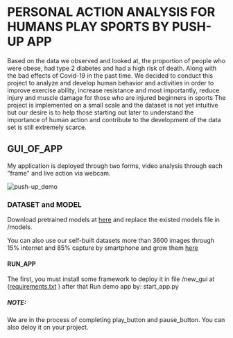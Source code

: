 # PERSONAL ACTION ANALYSIS FOR HUMANS PLAY SPORTS BY PUSH-UP APP
Based on the data we observed and looked at, the proportion of people who were obese, had type 2 diabetes and had a high risk of death.
Along with the bad effects of Covid-19 in the past time. We decided to conduct this project to analyze and develop human behavior and 
activities in order to improve exercise ability, increase resistance and most importantly, reduce injury and muscle damage for those 
who are injured beginners in sports The project is implemented on a small scale and the dataset is not yet intuitive but our desire is
to help those starting out later to understand the importance of human action and contribute to the development of the data set is still extremely scarce.

## GUI_OF_APP
My application is deployed through two forms, video analysis through each "frame" and live action via webcam.

![push-up_demo](https://user-images.githubusercontent.com/85697315/180020713-8c981e3d-61ca-4f51-a64b-6b97cc693c51.png)
### DATASET and MODEL
Download pretrained models at [here](https://drive.google.com/drive/u/0/folders/1SHuN5DJgEalW3lgJzRJs-yUP62KvKXAN) and replace the existed models file in /models.

You can also use our self-built datasets more than 3600 images through 15% internet and 85% capture by smartphone and grow them [here](https://drive.google.com/drive/u/0/folders/1eKqKVRE_oCc-d0IE9Rc5kfJNIhZ8QXAa)
#### RUN_APP
The first, you must install some framework to deploy it in file /new_gui at ([requirements.txt](https://github.com/caotri0407/new_app_push-up/files/9166251/requirements.txt)
) after that  Run demo app by: start_app.py 

##### NOTE:
We are in the process of completing play_button and pause_button. You can also deloy it on your project.
